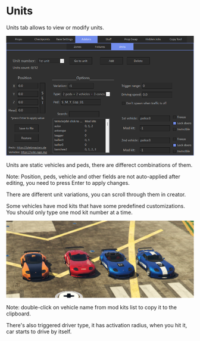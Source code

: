 # Units

Units tab allows to view or modify units.

![Img1](/assets/images/addons/img10.png)

Units are static vehicles and peds, there are differect combinations of them.

Note: Position, peds, vehicle and other fields are not auto-applied after editing, you need to press Enter to apply changes.

There are different unit variations, you can scroll through them in creator.

Some vehicles have mod kits that have some predefined customizations.
You should only type one mod kit number at a time.

![Img2](/assets/images/addons/img11.png)

Note: double-click on vehicle name from mod kits list to copy it to the clipboard.

There's also triggered driver type, it has activation radius, when you hit it, car starts to drive by itself.